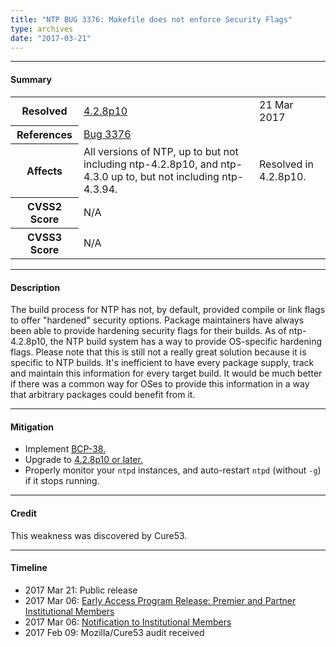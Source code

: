 ```yaml
---
title: "NTP BUG 3376: Makefile does not enforce Security Flags"
type: archives
date: "2017-03-21"
---
```


* * *

#### Summary

<table>
  <tbody>
	<tr>
		<th><b>Resolved</b></th>
		<td><a href="/support/securitynotice/4_2_8p10-release-announcement/">4.2.8p10</a></td>
		<td>21 Mar 2017</td>
	</tr>
	<tr>
		<th><b>References</b></th>
		<td><a href="https://bugs.ntp.org/show_bug.cgi?id=3376">Bug 3376</a></td>
		<td></td>
	</tr>
	<tr>
		<th><b>Affects</b></th>
		<td>All versions of NTP, up to but not including ntp-4.2.8p10, and ntp-4.3.0 up to, but not including ntp-4.3.94.</td>
		<td>Resolved in 4.2.8p10.</td>
	</tr>
	<tr>
		<th><b>CVSS2 Score</b></th>
		<td>N/A</td>
		<td></td>
	</tr>
	<tr>
		<th><b>CVSS3 Score<b></th>
		<td>N/A</td>
		<td></td>
	</tr>	
  </tbody>	
</table>

* * *
    
#### Description 

The build process for NTP has not, by default, provided compile or link flags to offer "hardened" security options. Package maintainers have always been able to provide hardening security flags for their builds. As of ntp-4.2.8p10, the NTP build system has a way to provide OS-specific hardening flags. Please note that this is still not a really great solution because it is specific to NTP builds. It's inefficient to have every package supply, track and maintain this information for every target build. It would be much better if there was a common way for OSes to provide this information in a way that arbitrary packages could benefit from it. 

* * *
    
#### Mitigation

* Implement [BCP-38.](http://www.bcp38.info/index.php/Main_Page)
* Upgrade to [4.2.8p10 or later.](/downloads/) 
* Properly monitor your `ntpd` instances, and auto-restart `ntpd` (without `-g`) if it stops running.

* * *

#### Credit

This weakness was discovered by Cure53.

* * *

#### Timeline

* 2017 Mar 21: Public release
* 2017 Mar 06: [Early Access Program Release: Premier and Partner Institutional Members](https://www.nwtime.org/membership/benefits/)
* 2017 Mar 06: [Notification to Institutional Members](https://www.nwtime.org/membership/benefits/)
* 2017 Feb 09: Mozilla/Cure53 audit received